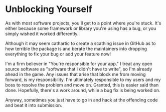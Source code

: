 # Unblocking Yourself

As with most software projects, you'll get to a point where you're stuck. It's either because some framework or library you're using has a bug, or you simply wished it worked differently.

Although it may seem cathartic to create a scathing issue in GitHub as to how terrible the package is and berate the maintainers into dropping everything to fix your bug or add your feature now!

I'm a firm believer in "You're responsible for your app." I treat any open source software as "software that I didn't have to write", so I'm already ahead in the game. Any issues that arise that block me from moving forward, is my responsibility. I'm ultimately responsible to my users and my boss to resolve the problem and move on. Granted, this is easier said than done. Hopefully, there's a work around, while a bug fix is being worked on.

Anyway, sometimes you just have to go in and hack at the offending code and beat it into submission.
